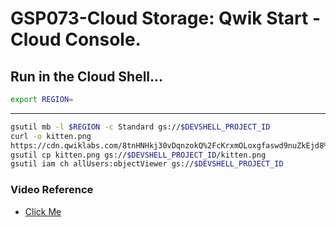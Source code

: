 # GSP073-Cloud Storage: Qwik Start - Cloud Console.

## Run in the Cloud Shell...

```bash
export REGION=
```

---

```bash
gsutil mb -l $REGION -c Standard gs://$DEVSHELL_PROJECT_ID
curl -o kitten.png
https://cdn.qwiklabs.com/8tnHNHkj30vDqnzokQ%2FcKrxmOLoxgfaswd9nuZkEjd8%3D
gsutil cp kitten.png gs://$DEVSHELL_PROJECT_ID/kitten.png
gsutil iam ch allUsers:objectViewer gs://$DEVSHELL_PROJECT_ID
```

### Video Reference

- [Click Me](https://youtu.be/cax8K0xalCY?si=Hwrtgd8hfyxxFe8m)
